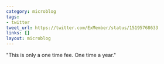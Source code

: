 ```yaml
---
category: microblog
tags:
- twitter
tweet_url: https://twitter.com/ExMember/status/15195768633
links: []
layout: microblog
---
```

"This is only a one time fee. One time a year."
